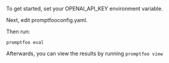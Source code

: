 To get started, set your OPENAI_API_KEY environment variable.

Next, edit promptfooconfig.yaml.

Then run:
```
promptfoo eval
```

Afterwards, you can view the results by running `promptfoo view`
